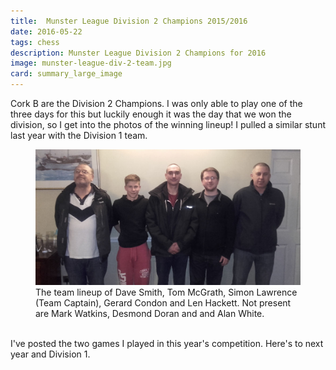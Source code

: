 ```yaml
---
title:  Munster League Division 2 Champions 2015/2016
date: 2016-05-22
tags: chess
description: Munster League Division 2 Champions for 2016
image: munster-league-div-2-team.jpg
card: summary_large_image
---
```


Cork B are the Division 2 Champions. I was only able to play one of the three days for this but luckily enough it was the day that we won the division, so I get into the photos of the winning lineup! I pulled a similar stunt last year with the Division 1 team.

<figure>
    <img alt="munster-league-div-2-team" src="/images/munster-league-div-2-team.jpg" class="img-responsive">
    <figcaption>The team lineup of Dave Smith, Tom McGrath, Simon Lawrence (Team Captain), Gerard Condon and Len Hackett. Not present are Mark Watkins, Desmond Doran and and Alan White.</figcaption>
</figure>

<br>
I've posted the two games I played in this year's competition. Here's to next year and Division 1.
